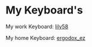 # My Keyboard's

My work Keyboard: [lily58](/lily58/README.md)

My home Keyboard: [ergodox_ez](/ergodox_ez/README.md)
